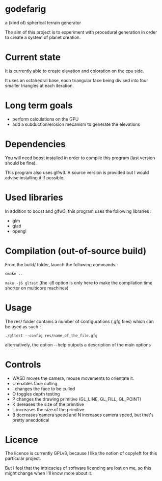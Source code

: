 # godefarig
a (kind of) spherical terrain generator

The aim of this project is to experiment with procedural generation in order to create a system of planet creation.

# Current state

It is currently able to create elevation and coloration on the cpu side.

It uses an octahedral base, each triangular face being divised into four smaller triangles at each iteration.

# Long term goals

- perform calculations on the GPU
- add a subduction/erosion mecanism to generate the elevations

# Dependencies

You will need boost installed in order to compile this program (last version should be fine).

This program also uses glfw3. A source version is provided but I would advise installing it if possible.

# Used libraries

In addition to boost and glfw3, this program uses the following libraries :
- glm
- glad
- opengl

# Compilation (out-of-source build)

From the build/ folder, launch the following commands :

`cmake ..`

`make -j6 gltest`
(the -j6 option is only here to make the compilation time shorter on multicore machines)

# Usage

The res/ folder contains a number of configurations (.gfg files) which can be used as such :

`./gltest --config res/name_of_the_file.gfg`

alternatively, the option --help outputs a description of the main options

# Controls

- WASD moves the camera, mouse movements to orientate it.
- U enables face culling
- I changes the face to be culled
- O toggles depth testing
- P changes the drawing primitive (GL_LINE, GL_FILL, GL_POINT)
- K dereases the size of the primitive
- L increases the size of the primitive
- B decreases camera speed and N increases camera speed, but that's pretty anecdotical


# Licence

The licence is currently GPLv3, because I like the notion of copyleft for this particular project.

But I feel that the intricacies of software licencing are lost on me, so this might change when I'll know more about it.
